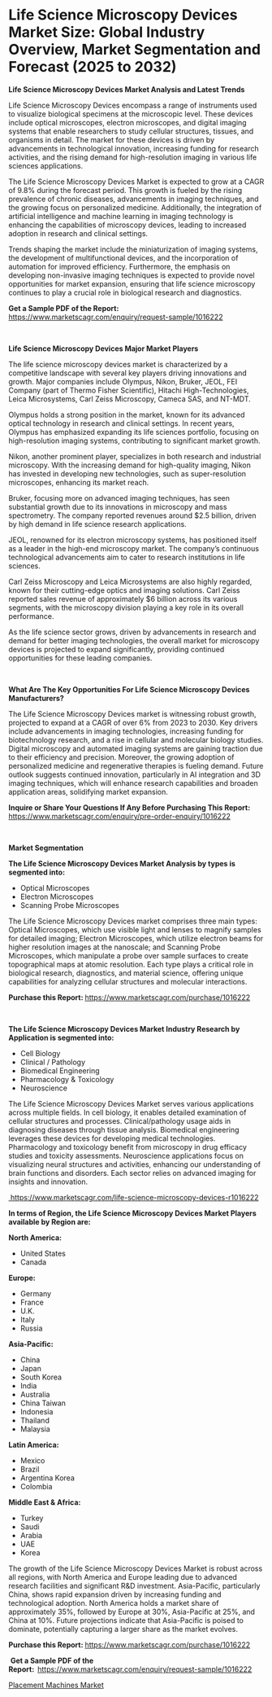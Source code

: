 <p><h1>Life Science Microscopy Devices Market Size: Global Industry Overview, Market Segmentation and Forecast (2025 to 2032)</h1></p><p><strong>Life Science Microscopy Devices Market Analysis and Latest Trends</strong></p>
<p><p>Life Science Microscopy Devices encompass a range of instruments used to visualize biological specimens at the microscopic level. These devices include optical microscopes, electron microscopes, and digital imaging systems that enable researchers to study cellular structures, tissues, and organisms in detail. The market for these devices is driven by advancements in technological innovation, increasing funding for research activities, and the rising demand for high-resolution imaging in various life sciences applications.</p><p>The Life Science Microscopy Devices Market is expected to grow at a CAGR of 9.8% during the forecast period. This growth is fueled by the rising prevalence of chronic diseases, advancements in imaging techniques, and the growing focus on personalized medicine. Additionally, the integration of artificial intelligence and machine learning in imaging technology is enhancing the capabilities of microscopy devices, leading to increased adoption in research and clinical settings.</p><p>Trends shaping the market include the miniaturization of imaging systems, the development of multifunctional devices, and the incorporation of automation for improved efficiency. Furthermore, the emphasis on developing non-invasive imaging techniques is expected to provide novel opportunities for market expansion, ensuring that life science microscopy continues to play a crucial role in biological research and diagnostics.</p></p>
<p><strong>Get a Sample PDF of the Report:&nbsp;</strong> <a href="https://www.marketscagr.com/enquiry/request-sample/1016222?utm_campaign=3228&utm_medium=2&utm_source=Github&utm_content=ia&utm_term=10042025&utm_id=life-science-microscopy-devices">https://www.marketscagr.com/enquiry/request-sample/1016222</a></p>
<p>&nbsp;</p>
<p><strong>Life Science Microscopy Devices Major Market Players</strong></p>
<p><p>The life science microscopy devices market is characterized by a competitive landscape with several key players driving innovations and growth. Major companies include Olympus, Nikon, Bruker, JEOL, FEI Company (part of Thermo Fisher Scientific), Hitachi High-Technologies, Leica Microsystems, Carl Zeiss Microscopy, Cameca SAS, and NT-MDT.</p><p>Olympus holds a strong position in the market, known for its advanced optical technology in research and clinical settings. In recent years, Olympus has emphasized expanding its life sciences portfolio, focusing on high-resolution imaging systems, contributing to significant market growth. </p><p>Nikon, another prominent player, specializes in both research and industrial microscopy. With the increasing demand for high-quality imaging, Nikon has invested in developing new technologies, such as super-resolution microscopes, enhancing its market reach.</p><p>Bruker, focusing more on advanced imaging techniques, has seen substantial growth due to its innovations in microscopy and mass spectrometry. The company reported revenues around $2.5 billion, driven by high demand in life science research applications.</p><p>JEOL, renowned for its electron microscopy systems, has positioned itself as a leader in the high-end microscopy market. The company’s continuous technological advancements aim to cater to research institutions in life sciences.</p><p>Carl Zeiss Microscopy and Leica Microsystems are also highly regarded, known for their cutting-edge optics and imaging solutions. Carl Zeiss reported sales revenue of approximately $6 billion across its various segments, with the microscopy division playing a key role in its overall performance.</p><p>As the life science sector grows, driven by advancements in research and demand for better imaging technologies, the overall market for microscopy devices is projected to expand significantly, providing continued opportunities for these leading companies.</p></p>
<p>&nbsp;</p>
<p><strong>What Are The Key Opportunities For Life Science Microscopy Devices Manufacturers?</strong></p>
<p><p>The Life Science Microscopy Devices market is witnessing robust growth, projected to expand at a CAGR of over 6% from 2023 to 2030. Key drivers include advancements in imaging technologies, increasing funding for biotechnology research, and a rise in cellular and molecular biology studies. Digital microscopy and automated imaging systems are gaining traction due to their efficiency and precision. Moreover, the growing adoption of personalized medicine and regenerative therapies is fueling demand. Future outlook suggests continued innovation, particularly in AI integration and 3D imaging techniques, which will enhance research capabilities and broaden application areas, solidifying market expansion.</p></p>
<p><strong>Inquire or Share Your Questions If Any Before Purchasing This Report:</strong> <a href="https://www.marketscagr.com/enquiry/pre-order-enquiry/1016222?utm_campaign=3228&utm_medium=2&utm_source=Github&utm_content=ia&utm_term=10042025&utm_id=life-science-microscopy-devices">https://www.marketscagr.com/enquiry/pre-order-enquiry/1016222</a></p>
<p>&nbsp;</p>
<p><strong>Market Segmentation</strong></p>
<p><strong>The Life Science Microscopy Devices Market Analysis by types is segmented into:</strong></p>
<p><ul><li>Optical Microscopes</li><li>Electron Microscopes</li><li>Scanning Probe Microscopes</li></ul></p>
<p><p>The Life Science Microscopy Devices market comprises three main types: Optical Microscopes, which use visible light and lenses to magnify samples for detailed imaging; Electron Microscopes, which utilize electron beams for higher resolution images at the nanoscale; and Scanning Probe Microscopes, which manipulate a probe over sample surfaces to create topographical maps at atomic resolution. Each type plays a critical role in biological research, diagnostics, and material science, offering unique capabilities for analyzing cellular structures and molecular interactions.</p></p>
<p><strong>Purchase this Report:&nbsp;</strong><a href="https://www.marketscagr.com/purchase/1016222?utm_campaign=3228&utm_medium=2&utm_source=Github&utm_content=ia&utm_term=10042025&utm_id=life-science-microscopy-devices">https://www.marketscagr.com/purchase/1016222</a></p>
<p>&nbsp;</p>
<p><strong>The Life Science Microscopy Devices Market Industry Research by Application is segmented into:</strong></p>
<p><ul><li>Cell Biology</li><li>Clinical / Pathology</li><li>Biomedical Engineering</li><li>Pharmacology & Toxicology</li><li>Neuroscience</li></ul></p>
<p><p>The Life Science Microscopy Devices Market serves various applications across multiple fields. In cell biology, it enables detailed examination of cellular structures and processes. Clinical/pathology usage aids in diagnosing diseases through tissue analysis. Biomedical engineering leverages these devices for developing medical technologies. Pharmacology and toxicology benefit from microscopy in drug efficacy studies and toxicity assessments. Neuroscience applications focus on visualizing neural structures and activities, enhancing our understanding of brain functions and disorders. Each sector relies on advanced imaging for insights and innovation.</p></p>
<p><a href="https://www.marketscagr.com/life-science-microscopy-devices-r1016222?utm_campaign=3228&utm_medium=2&utm_source=Github&utm_content=ia&utm_term=10042025&utm_id=life-science-microscopy-devices">&nbsp;https://www.marketscagr.com/life-science-microscopy-devices-r1016222</a></p>
<p><strong>In terms of Region, the Life Science Microscopy Devices Market Players available by Region are:</strong></p>
<p>
    <p> <strong> North America: </strong>
        <ul>
            <li>United States</li>
            <li>Canada</li>
        </ul>
        </p> 
    <p> <strong> Europe: </strong>
        <ul>
            <li>Germany</li>
            <li>France</li>
            <li>U.K.</li>
            <li>Italy</li>
            <li>Russia</li>
        </ul>
        </p> 
    <p> <strong> Asia-Pacific: </strong>
        <ul>
            <li>China</li>
            <li>Japan</li>
            <li>South Korea</li>
            <li>India</li>
            <li>Australia</li>
            <li>China Taiwan</li>
            <li>Indonesia</li>
            <li>Thailand</li>
            <li>Malaysia</li>
        </ul>
        </p> 
    <p> <strong> Latin America: </strong>
        <ul>
            <li>Mexico</li>
            <li>Brazil</li>
            <li>Argentina Korea</li>
            <li>Colombia</li>
        </ul>
        </p> 
    <p> <strong> Middle East & Africa: </strong>
        <ul>
            <li>Turkey</li>
            <li>Saudi</li>
            <li>Arabia</li>
            <li>UAE</li>
            <li>Korea</li>
        </ul>
    </p>
    </p>
<p><p>The growth of the Life Science Microscopy Devices Market is robust across all regions, with North America and Europe leading due to advanced research facilities and significant R&D investment. Asia-Pacific, particularly China, shows rapid expansion driven by increasing funding and technological adoption. North America holds a market share of approximately 35%, followed by Europe at 30%, Asia-Pacific at 25%, and China at 10%. Future projections indicate that Asia-Pacific is poised to dominate, potentially capturing a larger share as the market evolves.</p></p>
<p><strong>Purchase this Report: </strong><a href="https://www.marketscagr.com/purchase/1016222?utm_campaign=3228&utm_medium=2&utm_source=Github&utm_content=ia&utm_term=10042025&utm_id=life-science-microscopy-devices">https://www.marketscagr.com/purchase/1016222</a></p>
<p>&nbsp;<strong>Get a Sample PDF of the Report:&nbsp;&nbsp;</strong><a href="https://www.marketscagr.com/enquiry/request-sample/1016222?utm_campaign=3228&utm_medium=2&utm_source=Github&utm_content=ia&utm_term=10042025&utm_id=life-science-microscopy-devices">https://www.marketscagr.com/enquiry/request-sample/1016222</a></p>
<p><strong></strong></p>
<p><p><a href="https://github.com/micbotam/Market-Research-Report-List-1/blob/main/placement-machines-market.md?utm_campaign=3228&utm_medium=2&utm_source=Github&utm_content=ia&utm_term=10042025&utm_id=life-science-microscopy-devices">Placement Machines Market</a></p></p>